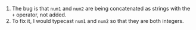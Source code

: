 1. The bug is that `num1` and `num2` are being concatenated as strings with the `+` operator, not added.
2. To fix it, I would typecast `num1` and `num2` so that they are both integers.